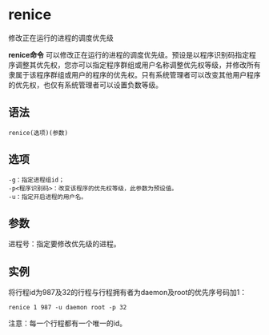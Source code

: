 # renice

修改正在运行的进程的调度优先级


**renice命令** 可以修改正在运行的进程的调度优先级。预设是以程序识别码指定程序调整其优先权，您亦可以指定程序群组或用户名称调整优先权等级，并修改所有隶属于该程序群组或用户的程序的优先权。只有系统管理者可以改变其他用户程序的优先权，也仅有系统管理者可以设置负数等级。

##  语法

```
renice(选项)(参数)
```

##  选项

```
-g：指定进程组id；
-p<程序识别码>：改变该程序的优先权等级，此参数为预设值。
-u：指定开启进程的用户名。
```

##  参数

进程号：指定要修改优先级的进程。

##  实例

将行程id为987及32的行程与行程拥有者为daemon及root的优先序号码加1：

```
renice 1 987 -u daemon root -p 32
```

注意：每一个行程都有一个唯一的id。


